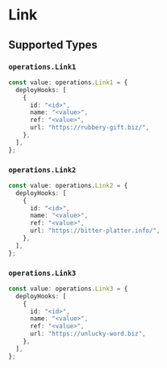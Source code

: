 # Link


## Supported Types

### `operations.Link1`

```typescript
const value: operations.Link1 = {
  deployHooks: [
    {
      id: "<id>",
      name: "<value>",
      ref: "<value>",
      url: "https://rubbery-gift.biz/",
    },
  ],
};
```

### `operations.Link2`

```typescript
const value: operations.Link2 = {
  deployHooks: [
    {
      id: "<id>",
      name: "<value>",
      ref: "<value>",
      url: "https://bitter-platter.info/",
    },
  ],
};
```

### `operations.Link3`

```typescript
const value: operations.Link3 = {
  deployHooks: [
    {
      id: "<id>",
      name: "<value>",
      ref: "<value>",
      url: "https://unlucky-word.biz",
    },
  ],
};
```

